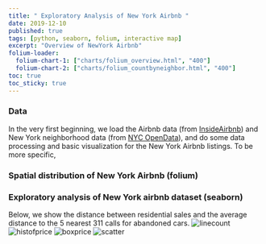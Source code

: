 ```yaml
---
title: " Exploratory Analysis of New York Airbnb "
date: 2019-12-10
published: true
tags: [python, seaborn, folium, interactive map]
excerpt: "Overview of NewYork Airbnb"
folium-loader:
  folium-chart-1: ["charts/folium_overview.html", "400"]
  folium-chart-2: ["charts/folium_countbyneighbor.html", "400"]
toc: true
toc_sticky: true
---
```


### Data 
In the very first beginning, we load the Airbnb data (from [InsideAirbnb][InsideAirbnb]) and New York neighborhood data (from [NYC OpenData][NYC OpenData]), and do some data processing and basic visualization for the New York Airbnb listings. To be more specific, 

[InsideAirbnb]: http://insideairbnb.com/beijing/?neighbourhood=&filterEntireHomes=false&filterHighlyAvailable=false&filterRecentReviews=false&filterMultiListings=false
[NYC OpenData]: https://opendata.cityofnewyork.us/

### Spatial  distribution of New York Airbnb  (folium)
<div id="folium-chart-1"></div>
<div id="folium-chart-2"></div>

### Exploratory analysis of New York airbnb dataset (seaborn)
Below, we show the distance between residential sales and the average distance to the 5 nearest 311 calls for abandoned cars.
![linecount](https://raw.githubusercontent.com/liziqun/MUSA620_Final_Project/master/assets/images/line_count.png)
![histofprice](https://raw.githubusercontent.com/liziqun/MUSA620_Final_Project/master/assets/images/hist.png)
![boxprice](https://raw.githubusercontent.com/liziqun/MUSA620_Final_Project/master/assets/images/box.png)
![scatter](https://raw.githubusercontent.com/liziqun/MUSA620_Final_Project/master/assets/images/scatter_price_reviews.png)
